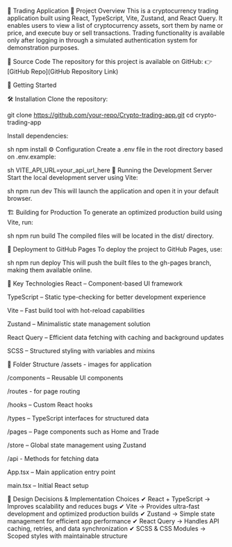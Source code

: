 🚀 Trading Application
📌 Project Overview
This is a cryptocurrency trading application built using React, TypeScript, Vite, Zustand, and React Query. It enables users to view a list of cryptocurrency assets, sort them by name or price, and execute buy or sell transactions. Trading functionality is available only after logging in through a simulated authentication system for demonstration purposes.

📂 Source Code
The repository for this project is available on GitHub: 👉 [GitHub Repo](GitHub Repository Link)

🚀 Getting Started

🛠 Installation
Clone the repository:

git clone https://github.com/your-repo/Crypto-trading-app.git
cd crypto-trading-app

Install dependencies:

sh
npm install
⚙ Configuration
Create a .env file in the root directory based on .env.example:

sh
VITE_API_URL=your_api_url_here
🚀 Running the Development Server
Start the local development server using Vite:

sh
npm run dev
This will launch the application and open it in your default browser.

🏗 Building for Production
To generate an optimized production build using Vite, run:

sh
npm run build
The compiled files will be located in the dist/ directory.

🚀 Deployment to GitHub Pages
To deploy the project to GitHub Pages, use:

sh
npm run deploy
This will push the built files to the gh-pages branch, making them available online.

🔧 Key Technologies
React – Component-based UI framework

TypeScript – Static type-checking for better development experience

Vite – Fast build tool with hot-reload capabilities

Zustand – Minimalistic state management solution

React Query – Efficient data fetching with caching and background updates

SCSS – Structured styling with variables and mixins

📂 Folder Structure
/assets - images for application

/components – Reusable UI components

/routes - for page routing

/hooks – Custom React hooks

/types – TypeScript interfaces for structured data

/pages – Page components such as Home and Trade

/store – Global state management using Zustand

/api - Methods for fetching data

App.tsx – Main application entry point

main.tsx – Initial React setup

📌 Design Decisions & Implementation Choices
✔ React + TypeScript → Improves scalability and reduces bugs
✔ Vite → Provides ultra-fast development and optimized production builds
✔ Zustand → Simple state management for efficient app performance 
✔ React Query → Handles API caching, retries, and data synchronization
✔ SCSS & CSS Modules → Scoped styles with maintainable structure
